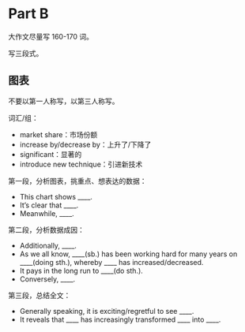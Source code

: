 # Part B

大作文尽量写 160-170 词。

写三段式。

## 图表

不要以第一人称写，以第三人称写。

词汇/组：

+ market share：市场份额
+ increase by/decrease by：上升了/下降了
+ significant：显著的
+ introduce new technique：引进新技术

第一段，分析图表，挑重点、想表达的数据：

+ This chart shows ____.
+ It’s clear that ____.
+ Meanwhile, ____.

第二段，分析数据成因：

+ Additionally, ____.
+ As we all know, ____(sb.) has been working hard for many years on ____(doing sth.), whereby ____ has increased/decreased.
+ It pays in the long run to ____(do sth.).
+ Conversely, ____.

第三段，总结全文：

+ Generally speaking, it is exciting/regretful to see ____.
+ It reveals that ____ has increasingly transformed ____ into ____.